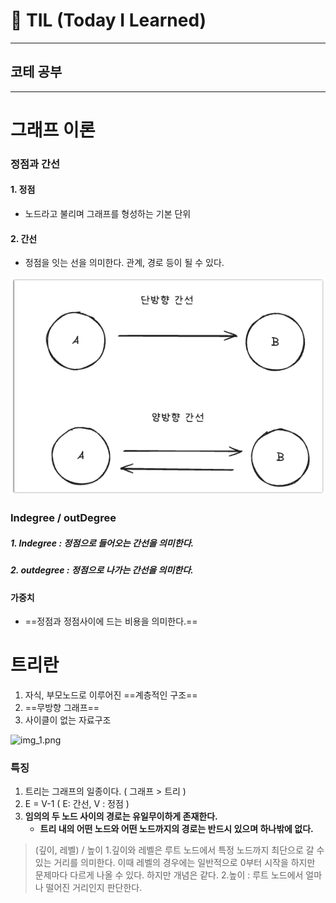 # 📝 TIL (Today I Learned)

--- 

## 코테 공부

---

# 그래프 이론

### 정점과 간선

#### 1. 정점
- 노드라고 불리며 그래프를 형성하는 기본 단위

#### 2. 간선
- 정점을 잇는 선을 의미한다. 관계, 경로 등이 될 수 있다.

![img.png](/img/071D664C-4A08-4805-8E5D-4E41CF66B572.png)

### Indegree / outDegree

##### 1. Indegree : 정점으로 들어오는 간선을 의미한다.
##### 2. outdegree : 정점으로 나가는 간선을 의미한다.


#### 가중치

- ==정점과 정점사이에 드는 비용을 의미한다.==


# 트리란

1. 자식, 부모노드로 이루어진 ==계층적인 구조==
2. ==무방향 그래프==
3. 사이클이 없는 자료구조


![img_1.png](img_1.png)

### 특징

1. 트리는 그래프의 일종이다. ( 그래프 > 트리 )
2. E = V-1  ( E: 간선, V : 정점 )
3. **임의의 두 노드 사이의 경로는 유일무이하게 존재한다.**
    - **트리 내의 어떤 노드와 어떤 노드까지의 경로는 반드시 있으며 하나밖에 없다.**


> (깊이,  레벨) / 높이
1.깊이와 레벨은 루트 노드에서 특정 노드까지 최단으로 갈 수 있는 거리를 의미한다.
이때 레벨의 경우에는 일반적으로 0부터 시작을 하지만 문제마다 다르게 나올 수 있다. 하지만 개념은 같다.
2.높이 : 루트 노드에서 얼마나 떨어진 거리인지 판단한다.



